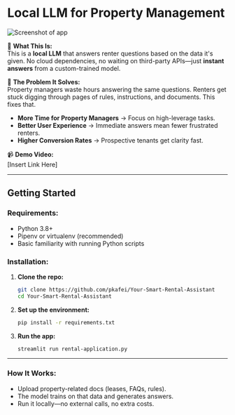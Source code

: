 # Local LLM for Property Management

![Screenshot of app](https://res.cloudinary.com/dncb2k7md/image/upload/fl_preserve_transparency/v1741368166/Screenshot_2025-03-07_at_12.21.32_PM_olla0w.jpg?_s=public-apps)

🚀 **What This Is:**  
This is a **local LLM** that answers renter questions based on the data it's given. No cloud dependencies, no waiting on third-party APIs—just **instant answers** from a custom-trained model.  

🎯 **The Problem It Solves:**  
Property managers waste hours answering the same questions. Renters get stuck digging through pages of rules, instructions, and documents. This fixes that.  

- **More Time for Property Managers** → Focus on high-leverage tasks.  
- **Better User Experience** → Immediate answers mean fewer frustrated renters.  
- **Higher Conversion Rates** → Prospective tenants get clarity fast.  
 

📹 **Demo Video:**  
[Insert Link Here]  

---

## **Getting Started**  

### **Requirements:**  
- Python 3.8+  
- Pipenv or virtualenv (recommended)  
- Basic familiarity with running Python scripts  

### **Installation:**  

1. **Clone the repo:**  
   ```bash
   git clone https://github.com/pkafei/Your-Smart-Rental-Assistant
   cd Your-Smart-Rental-Assistant
   ```

2. **Set up the environment:**  
   ```bash
   pip install -r requirements.txt
   ```

3. **Run the app:**  
   ```bash
   streamlit run rental-application.py
   ```
---

### **How It Works:**  
- Upload property-related docs (leases, FAQs, rules).  
- The model trains on that data and generates answers.  
- Run it locally—no external calls, no extra costs.  
